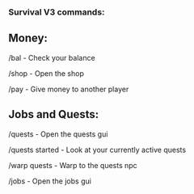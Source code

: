 ### Survival V3 commands:

## Money: 

/bal - Check your balance

/shop - Open the shop

/pay <player> <amount> - Give money to another player
  
  
  
  
## Jobs and Quests: 

/quests - Open the quests gui
  
/quests started - Look at your currently active quests
  
/warp quests - Warp to the quests npc
  
/jobs - Open the jobs gui
